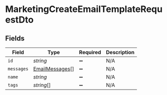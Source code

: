 # MarketingCreateEmailTemplateRequestDto


## Fields

| Field                                                   | Type                                                    | Required                                                | Description                                             |
| ------------------------------------------------------- | ------------------------------------------------------- | ------------------------------------------------------- | ------------------------------------------------------- |
| `id`                                                    | *string*                                                | :heavy_minus_sign:                                      | N/A                                                     |
| `messages`                                              | [EmailMessages](../../models/shared/emailmessages.md)[] | :heavy_minus_sign:                                      | N/A                                                     |
| `name`                                                  | *string*                                                | :heavy_minus_sign:                                      | N/A                                                     |
| `tags`                                                  | *string*[]                                              | :heavy_minus_sign:                                      | N/A                                                     |